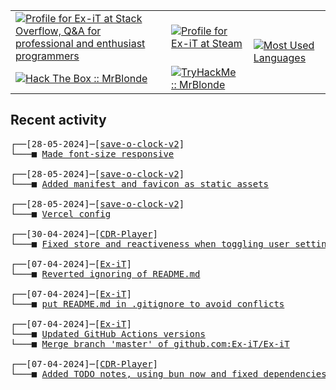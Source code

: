 <table>
    <tr>
        <td>
            <a href="https://stackoverflow.com/users/3351720/ex-it">
                <img alt="Profile for Ex-iT at Stack Overflow, Q&amp;A for professional and enthusiast programmers" src="https://stackoverflow.com/users/flair/3351720.png?theme=dark" />
            </a>
        </td>
        <td>
            <a href="https://steamcommunity.com/id/Ex-iT">
                <img alt="Profile for Ex-iT at Steam" src="https://steamcommunity-a.akamaihd.net/public/shared/images/header/globalheader_logo.png" />
            </a>
        </td>
        <td rowspan="2">
            <a href="https://github.com/Ex-iT/">
                <img alt="Most Used Languages" src="https://github-readme-stats.vercel.app/api/top-langs/?username=ex-it&layout=compact&theme=algolia" />
            </a>
        </td>
    </tr>
    <tr>
        <td>
            <a href="https://app.hackthebox.eu/profile/169430">
                <img alt="Hack The Box :: MrBlonde" src="https://www.hackthebox.eu/badge/image/169430" />
            </a>
        </td>
        <td>
            <a href="https://tryhackme.com/p/MrBlonde/">
                <img alt="TryHackMe :: MrBlonde" src="https://tryhackme-badges.s3.amazonaws.com/MrBlonde.png" />
            </a>
        </td>
    </tr>
</table>

<h2>Recent activity</h2>

<pre>
┌──[28-05-2024]─[<a href="https://github.com/Ex-iT/save-o-clock-v2">save-o-clock-v2</a>]
└───■ <a href="https://github.com/Ex-iT/save-o-clock-v2/commit/99f1f3f4fe6409856147c8b282943f4d73db0266">Made font-size responsive</a><br />
┌──[28-05-2024]─[<a href="https://github.com/Ex-iT/save-o-clock-v2">save-o-clock-v2</a>]
└───■ <a href="https://github.com/Ex-iT/save-o-clock-v2/commit/8f8d5f82f84e0e49d1d7a9d8390bcd474eb150df">Added manifest and favicon as static assets</a><br />
┌──[28-05-2024]─[<a href="https://github.com/Ex-iT/save-o-clock-v2">save-o-clock-v2</a>]
└───■ <a href="https://github.com/Ex-iT/save-o-clock-v2/commit/9799369665a8f200041ea933fe8755237e55f213">Vercel config</a><br />
┌──[30-04-2024]─[<a href="https://github.com/Ex-iT/CDR-Player">CDR-Player</a>]
└───■ <a href="https://github.com/Ex-iT/CDR-Player/commit/d62bc43e245de2ee355f54c881bf506fb1c75cca">Fixed store and reactiveness when toggling user settings</a><br />
┌──[07-04-2024]─[<a href="https://github.com/Ex-iT/Ex-iT">Ex-iT</a>]
└───■ <a href="https://github.com/Ex-iT/Ex-iT/commit/931f1bd937e584fd35b562b973d50027b2348487">Reverted ignoring of README.md</a><br />
┌──[07-04-2024]─[<a href="https://github.com/Ex-iT/Ex-iT">Ex-iT</a>]
└───■ <a href="https://github.com/Ex-iT/Ex-iT/commit/cdd05024a6bb62162955a24f3c04dd9f03b6c45a">put README.md in .gitignore to avoid conflicts</a><br />
┌──[07-04-2024]─[<a href="https://github.com/Ex-iT/Ex-iT">Ex-iT</a>]
└───■ <a href="https://github.com/Ex-iT/Ex-iT/commit/c2c04433efdec5bca82672d15d10094ab6d1f81a">Updated GitHub Actions versions</a>
└───■ <a href="https://github.com/Ex-iT/Ex-iT/commit/993c8d7a766813a0d7e65a31b0d5115ac7c17f29">Merge branch 'master' of github.com:Ex-iT/Ex-iT</a><br />
┌──[07-04-2024]─[<a href="https://github.com/Ex-iT/CDR-Player">CDR-Player</a>]
└───■ <a href="https://github.com/Ex-iT/CDR-Player/commit/1e07b00122126f9478d33aa8d19b8d75cbc5a847">Added TODO notes, using bun now and fixed dependencies</a><br />
</pre>
